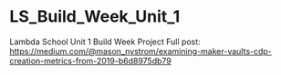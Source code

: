 # LS_Build_Week_Unit_1
Lambda School Unit 1 Build Week Project
Full post: https://medium.com/@mason_nystrom/examining-maker-vaults-cdp-creation-metrics-from-2019-b6d8975db79
